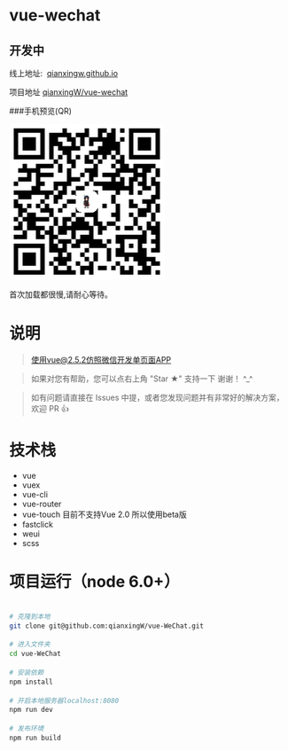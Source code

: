 # vue-wechat
## 开发中

线上地址:  [qianxingw.github.io](https://qianxingw.github.io)

项目地址 [qianxingW/vue-wechat](https://github.com/qianxingW/vue-WeChat.git)

###手机预览(QR)

  ![](./src/assets/ecode.png)
  
  首次加载都很慢,请耐心等待。

# 说明
>  使用vue@2.5.2仿照微信开发单页面APP

>  如果对您有帮助，您可以点右上角 "Star ★" 支持一下 谢谢！ ^_^

>  如有问题请直接在 Issues 中提，或者您发现问题并有非常好的解决方案，欢迎 PR 👍

# 技术栈  

  - vue
  - vuex
  - vue-cli
  - vue-router
  - vue-touch 目前不支持Vue 2.0  所以使用beta版
  - fastclick
  - weui
  - scss


# 项目运行（node 6.0+）

``` bash

# 克隆到本地
git clone git@github.com:qianxingW/vue-WeChat.git

# 进入文件夹
cd vue-WeChat

# 安装依赖
npm install

# 开启本地服务器localhost:8080
npm run dev

# 发布环境
npm run build
```
